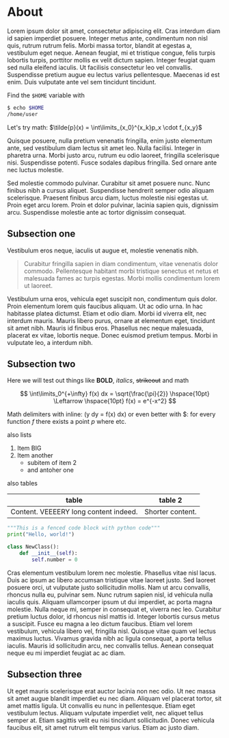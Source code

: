 # About

Lorem ipsum dolor sit amet, consectetur adipiscing elit. Cras interdum diam id sapien imperdiet posuere. Integer metus
ante, condimentum non nisl quis, rutrum rutrum felis. Morbi massa tortor, blandit at egestas a, vestibulum eget neque.
Aenean feugiat, mi et tristique congue, felis turpis lobortis turpis, porttitor mollis ex velit dictum sapien. Integer
feugiat quam sed nulla eleifend iaculis. Ut facilisis consectetur leo vel convallis. Suspendisse pretium augue eu lectus
varius pellentesque. Maecenas id est enim. Duis vulputate ante vel sem tincidunt tincidunt.

Find the `$HOME` variable with

```bash
$ echo $HOME
/home/user
```
Let's try math: $\tilde{p}(x) = \int\limits_{x_0}^{x_k}p_x \cdot f_{x_y}$

Quisque posuere, nulla pretium venenatis fringilla, enim justo elementum ante, sed vestibulum diam lectus sit amet leo.
Nulla facilisi. Integer in pharetra urna. Morbi justo arcu, rutrum eu odio laoreet, fringilla scelerisque nisi.
Suspendisse potenti. Fusce sodales dapibus fringilla. Sed ornare ante nec luctus molestie.

Sed molestie commodo pulvinar. Curabitur sit amet posuere nunc. Nunc finibus nibh a cursus aliquet. Suspendisse
hendrerit semper odio aliquam scelerisque. Praesent finibus arcu diam, luctus molestie nisi egestas ut. Proin eget arcu
lorem. Proin et dolor pulvinar, lacinia sapien quis, dignissim arcu. Suspendisse molestie ante ac tortor dignissim
consequat.

## Subsection one

Vestibulum eros neque, iaculis ut augue et, molestie venenatis nibh.

> Curabitur fringilla sapien in diam condimentum, vitae venenatis dolor commodo.  Pellentesque habitant morbi tristique
> senectus et netus et malesuada fames ac turpis egestas.  Morbi mollis condimentum lorem ut laoreet.

Vestibulum urna eros, vehicula eget suscipit non, condimentum quis dolor.  Proin elementum lorem quis faucibus aliquam.
Ut ac odio urna.  In hac habitasse platea dictumst.  Etiam et odio diam.  Morbi id viverra elit, nec interdum mauris.
Mauris libero purus, ornare at elementum eget, tincidunt sit amet nibh.  Mauris id finibus eros.  Phasellus nec neque
malesuada, placerat ex vitae, lobortis neque.  Donec euismod pretium tempus.  Morbi in vulputate leo, a interdum nibh.

## Subsection two
Here we will test out things like __BOLD__, _italics_, ~~strikeout~~ and math

$$
\int\limits_0^{+\infty} f(x) dx = \sqrt{\frac{\pi}{2}} 
\hspace{10pt} \Leftarrow \hspace{10pt}
f(x) = e^{-x^2}
$$

Math delimiters with inline:
\(y dy = f(x) dx\)
or even better with \$: for every function $f$ there exists a point $p$ where etc.

also lists

1. Item BIG
2. Item another
    - subitem of item 2
    - and antoher one

also tables

| table | table 2|
| ----- | ------ |
| Content. VEEEERY long content indeed. | Shorter content. |

```python
"""This is a fenced code block with python code"""
print("Hello, world!")

class NewClass():
    def __init__(self):
        self.number = 0
```

Cras elementum vestibulum lorem nec molestie. Phasellus vitae nisl lacus. Duis ac ipsum ac libero accumsan tristique
vitae laoreet justo. Sed laoreet posuere orci, ut vulputate justo sollicitudin mollis. Nam ut arcu convallis, rhoncus
nulla eu, pulvinar sem. Nunc rutrum sapien nisl, id vehicula nulla iaculis quis. Aliquam ullamcorper ipsum ut dui
imperdiet, ac porta magna molestie. Nulla neque mi, semper in consequat et, viverra nec leo. Curabitur pretium luctus
dolor, id rhoncus nisl mattis id. Integer lobortis cursus metus a suscipit. Fusce eu magna a leo dictum faucibus. Etiam
vel lorem vestibulum, vehicula libero vel, fringilla nisl. Quisque vitae quam vel lectus maximus luctus. Vivamus gravida
nibh ac ligula consequat, a porta tellus iaculis. Mauris id sollicitudin arcu, nec convallis tellus. Aenean consequat
neque eu mi imperdiet feugiat ac ac diam.

## Subsection three

Ut eget mauris scelerisque erat auctor lacinia non nec odio. Ut nec massa sit amet augue blandit imperdiet eu nec diam.
Aliquam vel placerat tortor, sit amet mattis ligula. Ut convallis eu nunc in pellentesque. Etiam eget vestibulum lectus.
Aliquam vulputate imperdiet velit, nec aliquet tellus semper at. Etiam sagittis velit eu nisi tincidunt sollicitudin.
Donec vehicula faucibus elit, sit amet rutrum elit tempus varius. Etiam ac justo diam. 

